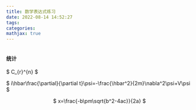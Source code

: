 ```yaml
---
title: 数学表达式练习
date: 2022-08-14 14:52:27
tags:
categories:
mathjax: true
---
```


<img alt="" src="https://bing.com/th?id=OHR.PantherChameleon_ZH-CN2554514270_UHD.jpg"  />

#### 统计

$
C_{r}^{n}
$

$
i\hbar\frac{\partial}{\partial t}\psi=-\frac{\hbar^2}{2m}\nabla^2\psi+V\psi
$

<center>

$
x=\frac{-b\pm\sqrt{b^2-4ac}}{2a}
$

</center>
